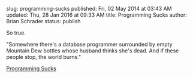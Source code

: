 slug: programming-sucks
published: Fri, 02 May 2014 at 03:43 AM
updated: Thu, 28 Jan 2016 at 09:33 AM
title: Programming Sucks 
author: Brian Schrader
status: publish

So true.

<div class="link">"Somewhere there's a database programmer surrounded by empty Mountain Dew bottles whose husband thinks she's dead. And if these people stop, the world burns."</div>

[Programming Sucks](http://stilldrinking.org/programming-sucks)